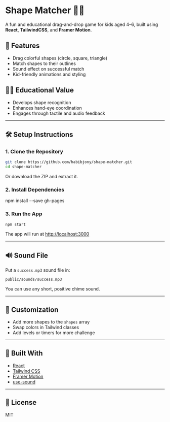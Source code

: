 
# Shape Matcher 🧩🎨

A fun and educational drag-and-drop game for kids aged 4–6, built using **React**, **TailwindCSS**, and **Framer Motion**.

## 🚀 Features

- Drag colorful shapes (circle, square, triangle)
- Match shapes to their outlines
- Sound effect on successful match
- Kid-friendly animations and styling

## 🧑‍🏫 Educational Value

- Develops shape recognition
- Enhances hand-eye coordination
- Engages through tactile and audio feedback

---

## 🛠️ Setup Instructions

### 1. Clone the Repository

```bash
git clone https://github.com/habibjony/shape-matcher.git
cd shape-matcher
```

Or download the ZIP and extract it.

### 2. Install Dependencies
npm install --save gh-pages

### 3. Run the App

```bash
npm start
```

The app will run at [http://localhost:3000](http://localhost:3000)

---

## 🔊 Sound File

Put a `success.mp3` sound file in:

```
public/sounds/success.mp3
```

You can use any short, positive chime sound.

---

## 🧩 Customization

- Add more shapes to the `shapes` array
- Swap colors in Tailwind classes
- Add levels or timers for more challenge

---

## 🧠 Built With

- [React](https://reactjs.org)
- [Tailwind CSS](https://tailwindcss.com)
- [Framer Motion](https://www.framer.com/motion/)
- [use-sound](https://github.com/joshwcomeau/use-sound)

---

## 📄 License

MIT
